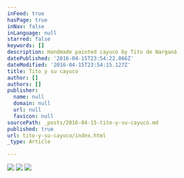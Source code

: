 ```yaml
---
inFeed: true
hasPage: true
inNav: false
inLanguage: null
starred: false
keywords: []
description: Handmade painted cayuco by Tito de Narganá
datePublished: '2016-04-15T23:54:22.866Z'
dateModified: '2016-04-15T23:54:15.127Z'
title: Tito y su cayuco
author: []
authors: []
publisher:
  name: null
  domain: null
  url: null
  favicon: null
sourcePath: _posts/2016-04-15-tito-y-su-cayuco.md
published: true
url: tito-y-su-cayuco/index.html
_type: Article

---
```

![](https://the-grid-user-content.s3-us-west-2.amazonaws.com/0cc86ec2-353a-46ed-9b51-6e1e5f04f074.jpg)
![](https://the-grid-user-content.s3-us-west-2.amazonaws.com/dd45a906-c661-4a3b-b614-382de2cc76af.jpg)
![](https://the-grid-user-content.s3-us-west-2.amazonaws.com/a7e884e8-e818-4edc-b7f2-3beae0964abd.jpg)